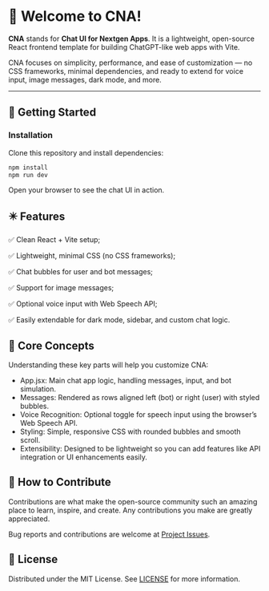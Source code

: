 # 👋 Welcome to CNA!

**CNA** stands for **Chat UI for Nextgen Apps**. It is a lightweight, open-source React frontend template for building ChatGPT-like web apps with Vite.

CNA focuses on simplicity, performance, and ease of customization — no CSS frameworks, minimal dependencies, and ready to extend for voice input, image messages, dark mode, and more.

---

## 🚀 Getting Started

### Installation

Clone this repository and install dependencies:

```bash
npm install
npm run dev
```

Open your browser to see the chat UI in action.

## ✴️ Features

✅ Clean React + Vite setup;

✅ Lightweight, minimal CSS (no CSS frameworks);

✅ Chat bubbles for user and bot messages;

✅ Support for image messages;

✅ Optional voice input with Web Speech API;

✅ Easily extendable for dark mode, sidebar, and custom chat logic.

## 🧠 Core Concepts

Understanding these key parts will help you customize CNA:

- App.jsx: Main chat app logic, handling messages, input, and bot simulation.
- Messages: Rendered as rows aligned left (bot) or right (user) with styled bubbles.
- Voice Recognition: Optional toggle for speech input using the browser’s Web Speech API.
- Styling: Simple, responsive CSS with rounded bubbles and smooth scroll.
- Extensibility: Designed to be lightweight so you can add features like API integration or UI enhancements easily.

## 🤝 How to Contribute

Contributions are what make the open-source community such an amazing place to learn, inspire, and create. Any contributions you make are greatly appreciated.

Bug reports and contributions are welcome at [Project Issues](https://github.com/gcl-team/CNA/issues).

## 📜 License
Distributed under the MIT License. See [LICENSE](https://github.com/gcl-team/CNA/blob/main/LICENSE) for more information.
